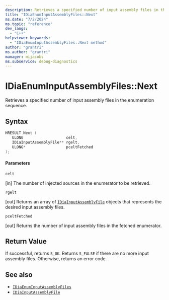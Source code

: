 ```yaml
---
description: Retrieves a specified number of input assembly files in the enumeration sequence.
title: "IDiaEnumInputAssemblyFiles::Next"
ms.date: "7/2/2024"
ms.topic: "reference"
dev_langs:
  - "C++"
helpviewer_keywords:
  - "IDiaEnumInputAssemblyFiles::Next method"
author: "grantri"
ms.author: "grantri"
manager: mijacobs
ms.subservice: debug-diagnostics
---
```


# IDiaEnumInputAssemblyFiles::Next

Retrieves a specified number of input assembly files in the enumeration sequence.

## Syntax

```c++
HRESULT Next ( 
   ULONG                   celt,
   IDiaInputAssemblyFile** rgelt,
   ULONG*                  pceltFetched
);
```

#### Parameters

`celt`

[in] The number of injected sources in the enumerator to be retrieved.

`rgelt`

[out] Returns an array of [`IDiaInputAssemblyFile`](../../debugger/debug-interface-access/idiainputassemblyfile.md) objects that represents the desired input assembly files.

`pceltFetched`

[out] Returns the number of input assembly files in the fetched enumerator.

## Return Value

If successful, returns `S_OK`. Returns `S_FALSE` if there are no more input assembly files. Otherwise, returns an error code.

## See also

- [`IDiaEnumInputAssemblyFiles`](../../debugger/debug-interface-access/idiaenuminputassemblyfiles.md)
- [`IDiaInputAssemblyFile`](../../debugger/debug-interface-access/idiainputassemblyfile.md)

